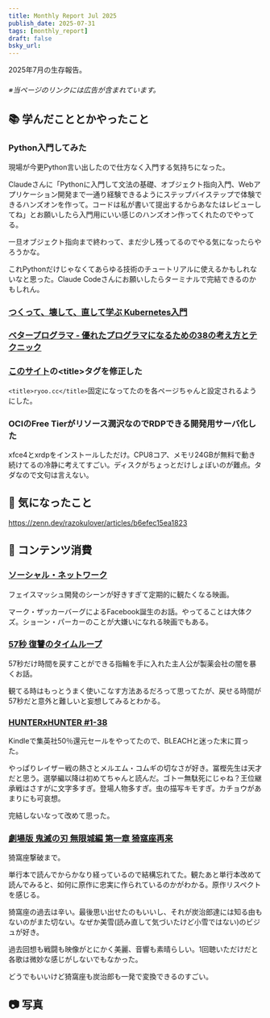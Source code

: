 ```yaml
---
title: Monthly Report Jul 2025
publish_date: 2025-07-31
tags: [monthly_report]
draft: false
bsky_url: 
---
```


2025年7月の生存報告。

###### ※当ページのリンクには広告が含まれています。

## 📚 学んだこととかやったこと

### Python入門してみた

現場が今更Python言い出したので仕方なく入門する気持ちになった。

Claudeさんに「Pythonに入門して文法の基礎、オブジェクト指向入門、Webアプリケーション開発まで一通り経験できるようにステップバイステップで体験できるハンズオンを作って。コードは私が書いて提出するからあなたはレビューしてね」とお願いしたら入門用にいい感じのハンズオン作ってくれたのでやってる。

一旦オブジェクト指向まで終わって、まだ少し残ってるのでやる気になったらやろうかな。

これPythonだけじゃなくてあらゆる技術のチュートリアルに使えるかもしれないなと思った。Claude Codeさんにお願いしたらターミナルで完結できるのかもしれん。

### [つくって、壊して、直して学ぶ Kubernetes入門](https://amzn.to/4c22Caf)

### [ベタープログラマ - 優れたプログラマになるための38の考え方とテクニック](https://amzn.to/4cShCI6)

### [このサイト](https://ryoo.cc)の\<title\>タグを修正した

`<title>ryoo.cc</title>`固定になってたのを各ページちゃんと設定されるようにした。

### OCIのFree Tierがリソース潤沢なのでRDPできる開発用サーバ化した

xfce4とxrdpをインストールしただけ。CPU8コア、メモリ24GBが無料で動き続けてるの冷静に考えてすごい。ディスクがちょっとだけしょぼいのが難点。タダなので文句は言えない。

## 🧐 気になったこと 

https://zenn.dev/razokulover/articles/b6efec15ea1823

## 👾 コンテンツ消費

### [ソーシャル・ネットワーク](https://filmarks.com/movies/19235)

フェイスマッシュ開発のシーンが好きすぎて定期的に観たくなる映画。

マーク・ザッカーバーグによるFacebook誕生のお話。やってることは大体クズ。ショーン・パーカーのことが大嫌いになれる映画でもある。

### [57秒 復讐のタイムループ](https://filmarks.com/movies/111613)

57秒だけ時間を戻すことができる指輪を手に入れた主人公が製薬会社の闇を暴くお話。

観てる時はもっとうまく使いこなす方法あるだろって思ってたが、戻せる時間が57秒だと意外と難しいと妄想してみるとわかる。

### [HUNTERxHUNTER #1-38](https://amzn.to/451F2aE)

Kindleで集英社50％還元セールをやってたので、BLEACHと迷った末に買った。

やっぱりレイザー戦の熱さとメルエム・コムギの切なさが好き。冨樫先生は天才だと思う。選挙編以降は初めてちゃんと読んだ。ゴトー無駄死にじゃね？王位継承戦はさすがに文字多すぎ。登場人物多すぎ。虫の描写キモすぎ。カチョウがあまりにも可哀想。

完結しないなって改めて思った。

### [劇場版 鬼滅の刃 無限城編 第一章 猗窩座再来](https://filmarks.com/movies/117403)

猗窩座撃破まで。

単行本で読んでからかなり経っているので結構忘れてた。観たあと単行本改めて読んでみると、如何に原作に忠実に作られているのかがわかる。原作リスペクトを感じる。

猗窩座の過去は辛い。最後思い出せたのもいいし、それが炭治郎達には知る由もないのがまた切ない。なぜか美雪(読み直して気づいたけど小雪ではない)のビジュが好き。

過去回想も戦闘も映像がとにかく美麗、音響も素晴らしい。1回聴いただけだと各歌は微妙な感じがしないでもなかった。

どうでもいいけど猗窩座も炭治郎も一発で変換できるのすごい。

## 📷 写真
